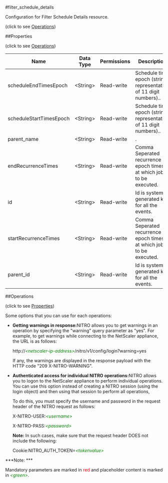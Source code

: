 #filter_schedule_details



Configuration for Filter Schedule Details resource.

<span>(click to see [Operations](#operations))</span>



##Properties 

<span>(click to see [Operations](#operations))</span>





<table><thead><tr><th>Name</th><th>Data Type</th><th>Permissions</th><th>Description</th></tr></thead><tbody><tr><td>scheduleEndTimesEpoch</td><td>&lt;String></td><td>Read-write</td><td>Schedule time epoch (string representation of 11 digit numbers)..</td></tr><tr><td>scheduleStartTimesEpoch</td><td>&lt;String></td><td>Read-write</td><td>Schedule time epoch (string representation of 11 digit numbers)..</td></tr><tr><td>parent_name</td><td>&lt;String></td><td>Read-write</td><td>.</td></tr><tr><td>endRecurrenceTimes</td><td>&lt;String></td><td>Read-write</td><td>Comma Seperated recurrence epoch times at which job is to be executed.</td></tr><tr><td>id</td><td>&lt;String></td><td>Read-write</td><td>Id is system generated key for all the events.</td></tr><tr><td>startRecurrenceTimes</td><td>&lt;String></td><td>Read-write</td><td>Comma Seperated recurrence epoch times at which job is to be executed.</td></tr><tr><td>parent_id</td><td>&lt;String></td><td>Read-write</td><td>Id is system generated key for all the events.</td></tr></tbody></table>

##Operations 

<span>(click to see [Properties](#properties))</span>





Some options that you can use for each operations:

<ul><li><p><b>Getting warnings in response:</b>NITRO allows you to get warnings in an operation by specifying the "warning" query parameter as "yes". For example, to get warnings while connecting to the NetScaler appliance, the URL is as follows:</p><p>http://<span style="color:green;font-style:italic;">&lt;netscaler-ip-address&gt;</span>/nitro/v1/config/login?warning=yes</p><p>If any, the warnings are displayed in the response payload with the HTTP code "209 X-NITRO-WARNING".</p></li><li><p><b>Authenticated access for individual NITRO operations:</b>NITRO allows you to logon to the NetScaler appliance to perform individual operations. You can use this option instead of creating a NITRO session (using the login object) and then using that session to perform all operations,</p><p>To do this, you must specify the username and password in the request header of the NITRO request as follows:</p><p>X-NITRO-USER:<span style="color:green;font-style:italic;">&lt;username&gt;</span></p><p>X-NITRO-PASS:<span style="color:green;font-style:italic;">&lt;password&gt;</span></p><p><b>Note: </b>In such cases, make sure that the request header DOES not include the following:</p><p>Cookie:NITRO_AUTH_TOKEN=<span style="color:green;font-style:italic;">&lt;tokenvalue&gt;</span></p></li></ul>







***Note: *** 

Mandatory parameters are marked in <span style="color:#FF0000;">red</span> and placeholder content is marked in <span style="color:green;font-style:italic">&lt;green&gt;</span>.



